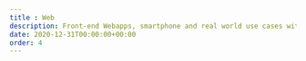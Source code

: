 ```yaml
---
title : Web
description: Front-end Webapps, smartphone and real world use cases with buttons
date: 2020-12-31T00:00:00+00:00
order: 4
---
```

